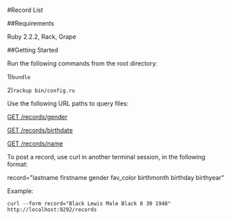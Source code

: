 #Record List

##Requirements

Ruby 2.2.2, Rack, Grape

##Getting Started

Run the following commands from the root directory:

1)`bundle`

2)`rackup bin/config.ru`

Use the following URL paths to query files:

[GET /records/gender](http://localhost:9292/records/gender)

[GET /records/birthdate](http://localhost:9292/records/birthdate)

[GET /records/name](http://localhost:9292/records/name)

To post a record, use curl in another terminal session, in the following format:

record="lastname firstname gender fav_color birthmonth birthday birthyear"

Example:

`curl --form record="Black Lewis Male Black 8 30 1948" http://localhost:9292/records`
